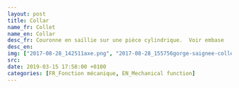 ```yaml
---
layout: post
title: Collar
name_fr: Collet
name_en: Collar
desc_fr: Couronne en saillie sur une pièce cylindrique.  Voir embase
desc_en: 
img: ["2017-08-28_142511axe.png", "2017-08-28_155756gorge-saignee-collet-embase-epaulement-chanfreins.png"]
src: 
date: 2019-03-15 17:58:00 +0100
categories: [FR_Fonction mécanique, EN_Mechanical function]
---
```

